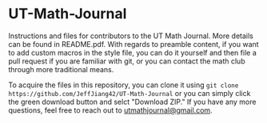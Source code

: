# UT-Math-Journal
Instructions and files for contributors to the UT Math Journal. More details can be 
found in README.pdf. With regards to preamble content, if you want to add custom 
macros in the style file, you can do it yourself and then file a pull request if 
you are familiar with git, or you can contact the math club through more traditional
means. 

To acquire the files in this repository, you can clone it using 
`git clone https://github.com/JeffJiang42/UT-Math-Journal`
or you can simply click the green download button and selct "Download ZIP."
If you have any more questions, feel free to reach out to 
utmathjournal@gmail.com.
